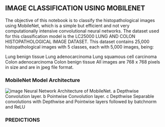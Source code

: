 ## IMAGE CLASSIFICATION USING MOBILENET
The objective of this notebook is to classify the histopathological images using MobileNet, which is a simple but efficient and not very computationally intensive convolutional neural networks. The dataset used for this classification model is the LC25000 LUNG AND COLON HISTOPATHOLOGICAL IMAGE DATASET. This dataset contains 25,000 histopathological images with 5 classes, each with 5,000 images, being:

Lung benign tissue
Lung adenocarcinoma
Lung squamous cell carcinoma
Colon adenocarcinoma
Colon benign tissue
All images are 768 x 768 pixels in size and are in jpeg file format.

### MobileNet Model Architecture

![image](https://github.com/devika-kla/CNN-DeepLearning/assets/69448953/7f4e04a9-4c04-47c8-9816-e5a6fa09aaaf)
Neural Network Architecture of MobileNet. a Depthwise Convolution layer. b Pointwise Convolution layer. c Depthwise Separable convolutions with Depthwise and Pointwise layers followed by batchnorm and ReLU

### PREDICTIONS
